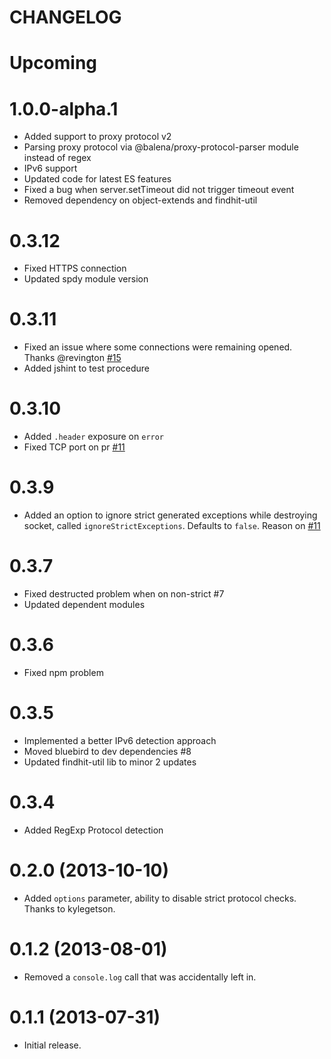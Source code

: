 CHANGELOG
=========

# Upcoming

# 1.0.0-alpha.1
- Added support to proxy protocol v2
- Parsing proxy protocol via @balena/proxy-protocol-parser module instead of regex
- IPv6 support
- Updated code for latest ES features
- Fixed a bug when server.setTimeout did not trigger timeout event
- Removed dependency on object-extends and findhit-util

# 0.3.12
- Fixed HTTPS connection
- Updated spdy module version

# 0.3.11
- Fixed an issue where some connections were remaining opened. Thanks @revington [#15](https://github.com/findhit/proxywrap/issues/15)
- Added jshint to test procedure

# 0.3.10
- Added `.header` exposure on `error`
- Fixed TCP port on pr [#11](https://github.com/findhit/proxywrap/pull/11)

# 0.3.9
- Added an option to ignore strict generated exceptions while destroying socket,
  called `ignoreStrictExceptions`. Defaults to `false`. Reason on [#11](https://github.com/findhit/proxywrap/issues/11)

# 0.3.7
- Fixed destructed problem when on non-strict #7
- Updated dependent modules

# 0.3.6
- Fixed npm problem

# 0.3.5
- Implemented a better IPv6 detection approach
- Moved bluebird to dev dependencies #8
- Updated findhit-util lib to minor 2 updates

# 0.3.4
- Added RegExp Protocol detection

# 0.2.0 (2013-10-10)
- Added `options` parameter, ability to disable strict protocol checks.  Thanks to kylegetson.

# 0.1.2 (2013-08-01)
- Removed a `console.log` call that was accidentally left in.

# 0.1.1 (2013-07-31)
- Initial release.
